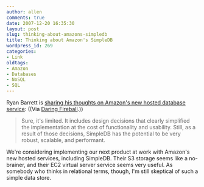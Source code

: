 ```yaml
---
author: allen
comments: true
date: 2007-12-20 16:35:30
layout: post
slug: thinking-about-amazons-simpledb
title: Thinking about Amazon's SimpleDB
wordpress_id: 269
categories:
- Link
oldtags:
- Amazon
- Databases
- NoSQL
- SQL
---
```


Ryan Barrett is [sharing his thoughts on Amazon's new hosted database service](http://snarfed.org/space/amazon+simpledb+thoughts): ((Via [Daring Fireball](http://daringfireball.net/linked/2007/december#thu-20-thoughts).))

> Sure, it's limited. It includes design decisions that clearly simplified the implementation at the cost of functionality and usability. Still, as a result of those decisions, SimpleDB has the potential to be very robust, scalable, and performant.       

We're considering implementing our next product at work with Amazon's new hosted services, including SimpleDB. Their S3 storage seems like a no-brainer, and their EC2 virtual server service seems very useful. As somebody who thinks in relational terms, though, I'm still skeptical of such a simple data store.
